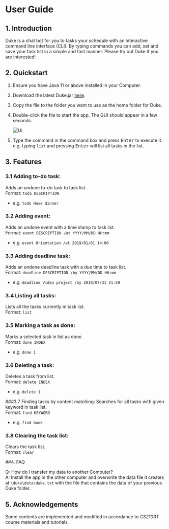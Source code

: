 # User Guide

## 1. Introduction
Duke is a chat bot for you to tasks your schedule with an 
interactive command line interface (CLI). By typing commands you can 
add, set and save your task list in a simple and fast manner. Please 
try out Duke if you are interested!

## 2. Quickstart
1. Ensure you have Java 11 or above installed in your Computer.
   
2. Download the latest Duke.jar [here](https://github.com/brebeek/duke).
   
3. Copy the file to the folder you want to use as the home folder for Duke.
   
4. Double-click the file to start the app. The GUI should appear in a few seconds.

    ![Ui](https://github.com/brebeek/duke/tree/master/docs/Ui.png)
5. Type the command in the command box and press <kbd>Enter</kbd> to execute it.\
   e.g. typing `list` and pressing <kbd>Enter</kbd> will list all tasks in the list.
## 3. Features 

### 3.1 Adding to-do task: 
Adds an undone to-do task to task list.\
Format: `todo DESCRIPTION` 
* e.g. `todo Have dinner`

### 3.2 Adding event: 
Adds an undone event with a time stamp to task list.\
Format: `event DESCRIPTION /at YYYY/MM/DD HH:mm` 
* e.g. `event Orientation /at 2019/01/01 14:00`

### 3.3 Adding deadline task: 
Adds an undone deadline task with a due time to task list.\
Format: `deadline DESCRIPTION /by YYYY/MM/DD HH:mm` 
* e.g. `deadline Video project /by 2019/07/31 21:59`

### 3.4 Listing all tasks: 
Lists all the tasks currently in task list.\
Format: `list` 

### 3.5 Marking a task as done: 
Marks a selected task in list as done.\
Format: `done INDEX` 
* e.g. `done 1`

### 3.6 Deleting a task: 
Deletes a task from list.\
Format: `delete INDEX` 
* e.g. `delete 1`

###3.7 Finding tasks by content matching: 
Searches for all tasks with given keyword in task list.\
Format: `find KEYWORD` 
* e.g. `find book`

### 3.8 Clearing the task list: 
Clears the task list.\
Format: `clear` 

##4. FAQ

Q: How do I transfer my data to another Computer?\
A: Install the app in the other computer and overwrite the data 
file it creates at `\duke\data\duke.txt` 
with the file that contains the data of your previous 
Duke folder.

## 5. Acknowledgements
Some contents are implemented and modified in accordance to *CS2103T* 
course materials and tutorials.

